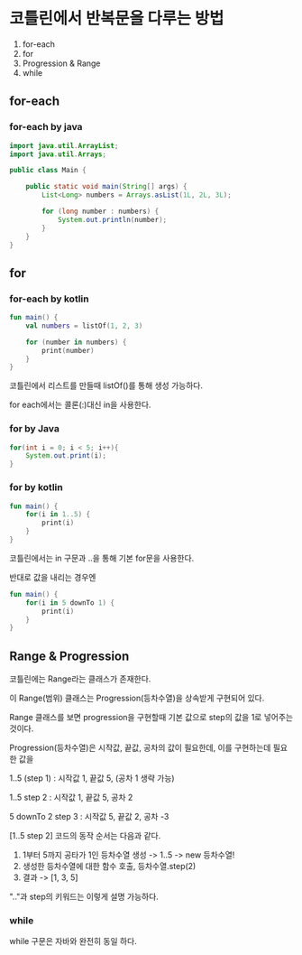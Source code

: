 # 코틀린에서 반복문을 다루는 방법

1. for-each
2. for
3. Progression & Range
4. while


## for-each

### for-each by java

```java
import java.util.ArrayList;
import java.util.Arrays;

public class Main {

	public static void main(String[] args) {
		List<Long> numbers = Arrays.asList(1L, 2L, 3L);

		for (long number : numbers) {
			System.out.println(number);
		}
	}
}
```

## for

### for-each by kotlin

```kotlin
fun main() {
    val numbers = listOf(1, 2, 3)

    for (number in numbers) {
        print(number)
    }
}
```

코틀린에서 리스트를 만들때 listOf()를 통해 생성 가능하다.

for each에서는 콜론(:)대신 in을 사용한다.

### for by Java

```java
for(int i = 0; i < 5; i++){
    System.out.print(i);
}
```

### for by kotlin
```kotlin
fun main() {
    for(i in 1..5) {
        print(i)
    }
}
```

코틀린에서는 in 구문과 ..을 통해 기본 for문을 사용한다.

반대로 값을 내리는 경우엔

```kotlin
fun main() {
    for(i in 5 downTo 1) {
        print(i)
    }
}
```

## Range & Progression

코틀린에는 Range라는 클래스가 존재한다.

이 Range(범위) 클래스는 Progression(등차수열)을 상속받게 구현되어 있다.

Range 클래스를 보면 progression을 구현할때 기본 값으로 step의 값을 1로 넣어주는 것이다.

Progression(등차수열)은 시작값, 끝값, 공차의 값이 필요한데, 이를 구현하는데 필요한 값을 

1..5 (step 1) : 시작값 1, 끝값 5, (공차 1 생략 가능)

1..5 step 2 : 시작값 1, 끝값 5, 공차 2

5 downTo 2 step 3 : 시작값 5, 끝값 2, 공차 -3


[1..5 step 2] 코드의 동작 순서는 다음과 같다.

1. 1부터 5까지 공타가 1인 등차수열 생성 -> 1..5 -> new 등차수열!
2. 생성한 등차수열에 대한 함수 호출, 등차수열.step(2)
3. 결과 -> [1, 3, 5]

".."과 step의 키워드는 이렇게 설명 가능하다.

### while

while 구문은 자바와 완전히 동일 하다.
